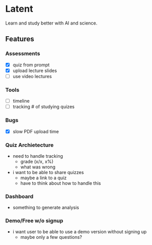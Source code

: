 # Latent

Learn and study better with AI and science.

## Features

### Assessments

- [x] quiz from prompt
- [x] upload lecture slides
- [ ] use video lectures

### Tools

- [ ] timeline
- [ ] tracking # of studying quizes

### Bugs

- [x] slow PDF upload time

### Quiz Archietecture

- need to handle tracking
  - grade (x/x, x%)
  - what was wrong
- i want to be able to share quizzes
  - maybe a link to a quiz
  - have to think about how to handle this

### Dashboard

- something to generate analysis

### Demo/Free w/o signup

- i want user to be able to use a demo version without signing up
  - maybe only a few questions?
